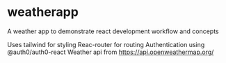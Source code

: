 # weatherapp
A weather app to demonstrate react development workflow and concepts

Uses tailwind for styling
Reac-router for routing
Authentication using @auth0/auth0-react
Weather api from https://api.openweathermap.org/ 


